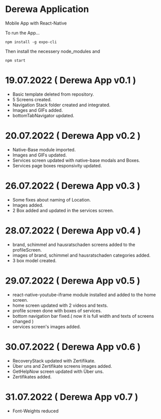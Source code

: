 # Derewa Application
Mobile App with React-Native

To run the App...

<pre><code>npm install -g expo-cli
</code></pre>

Then install the necessery node_modules and 

<pre><code>npm start
</code></pre>


# 19.07.2022 ( Derewa App v0.1 )

- Basic template deleted from repository.
- 5 Screens created.
- Navigation Stack folder created and integrated.
- Images and GIFs added.
- bottomTabNavigator updated.

# 20.07.2022 ( Derewa App v0.2 )

- Native-Base module imported.
- Images and GIFs updated.
- Services screen updated with native-base modals and Boxes.
- Services page boxes responsivity updated.


# 26.07.2022 ( Derewa App v0.3 )

- Some fixes about naming of Location.
- Images added.
- 2 Box added and updated in the services screen.


# 28.07.2022 ( Derewa App v0.4 )

- brand, schimmel and hausratschaden screens added to the profileScreen.
- images of brand, schimmel and hausratschaden categories added.
- 3 box model created.


# 29.07.2022 ( Derewa App v0.5 )

- react-native-youtube-iframe module installed and added to the home screen.
- home screen updated with 2 videos and texts.
- profile screen done with boxes of services.
- bottom navigation bar fixed.( now it is full width and texts of screens changed )
- services screen's images added.

# 30.07.2022 ( Derewa App v0.6 )

- RecoveryStack updated with Zertifikate.
- Über uns and Zertifikate screens images added.
- GetHelpNow screen updated with Über uns.
- Zertifikates added.

# 31.07.2022 ( Derewa App v0.7 )

- Font-Weights reduced


